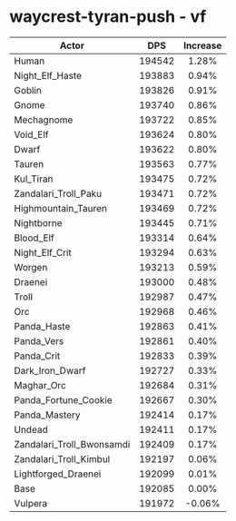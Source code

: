 # waycrest-tyran-push - vf
| Actor | DPS | Increase |
|---|:---:|:---:|
|Human|194542|1.28%|
|Night_Elf_Haste|193883|0.94%|
|Goblin|193826|0.91%|
|Gnome|193740|0.86%|
|Mechagnome|193722|0.85%|
|Void_Elf|193624|0.80%|
|Dwarf|193622|0.80%|
|Tauren|193563|0.77%|
|Kul_Tiran|193475|0.72%|
|Zandalari_Troll_Paku|193471|0.72%|
|Highmountain_Tauren|193469|0.72%|
|Nightborne|193445|0.71%|
|Blood_Elf|193314|0.64%|
|Night_Elf_Crit|193294|0.63%|
|Worgen|193213|0.59%|
|Draenei|193000|0.48%|
|Troll|192987|0.47%|
|Orc|192968|0.46%|
|Panda_Haste|192863|0.41%|
|Panda_Vers|192861|0.40%|
|Panda_Crit|192833|0.39%|
|Dark_Iron_Dwarf|192727|0.33%|
|Maghar_Orc|192684|0.31%|
|Panda_Fortune_Cookie|192667|0.30%|
|Panda_Mastery|192414|0.17%|
|Undead|192411|0.17%|
|Zandalari_Troll_Bwonsamdi|192409|0.17%|
|Zandalari_Troll_Kimbul|192197|0.06%|
|Lightforged_Draenei|192099|0.01%|
|Base|192085|0.00%|
|Vulpera|191972|-0.06%|
